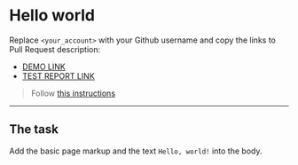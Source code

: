 # Hello world

Replace `<your_account>` with your Github username and copy the links to Pull Request description:

- [DEMO LINK](https://barantarasNEW.github.io/layout_hello-world/)
- [TEST REPORT LINK](https://barantarasNEW.github.io/layout_hello-world/report/html_report/)

> Follow [this instructions](https://mate-academy.github.io/layout_task-guideline/#how-to-solve-the-layout-tasks-on-github)

---

## The task

Add the basic page markup and the text `Hello, world!` into the body.
